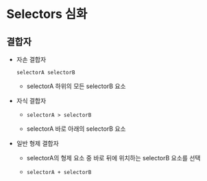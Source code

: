 # Selectors 심화

## 결합자

- 자손 결합자

    `selectorA selectorB`
    
    - selectorA 하위의 모든 selectorB 요소

- 자식 결합자

    - `selectorA > selectorB`

    - selectorA 바로 아래의 selectorB 요소

- 일반 형제 결합자

    - selectorA의 형제 요소 중 바로 뒤에 위치하는 selectorB 요소를 선택

    - `selectorA + selectorB`